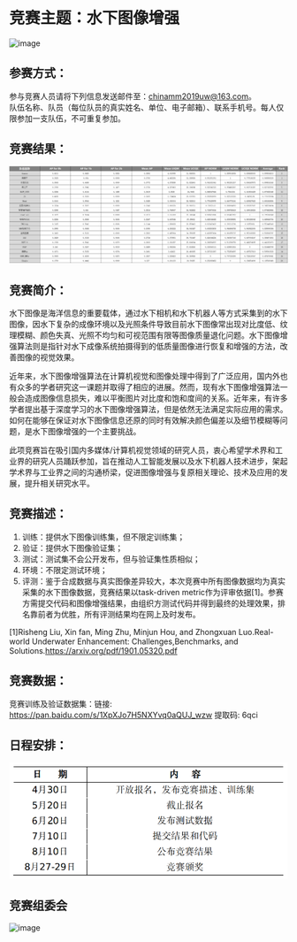 # 竞赛主题：水下图像增强
![image](/image/newlogo.png)

## 参赛方式：
参与竞赛人员请将下列信息发送邮件至：chinamm2019uw@163.com。  
队伍名称、队员（每位队员的真实姓名、单位、电子邮箱）、联系手机号。每人仅限参加一支队伍，不可重复参加。

## 竞赛结果：
![image](/image/rank.png)

## 竞赛简介：
水下图像是海洋信息的重要载体，通过水下相机和水下机器人等方式采集到的水下图像，因水下复杂的成像环境以及光照条件导致目前水下图像常出现对比度低、纹理模糊、颜色失真、光照不均匀和可视范围有限等图像质量退化问题。水下图像增强算法则是指针对水下成像系统拍摄得到的低质量图像进行恢复和增强的方法，改善图像的视觉效果。  

近年来，水下图像增强算法在计算机视觉和图像处理中得到了广泛应用，国内外也有众多的学者研究这一课题并取得了相应的进展。然而，现有水下图像增强算法一般会造成图像信息损失，难以平衡图片对比度和饱和度间的关系。近年来，有许多学者提出基于深度学习的水下图像增强算法，但是依然无法满足实际应用的需求。如何在能够在保证对水下图像信息还原的同时有效解决颜色偏差以及细节模糊等问题，是水下图像增强的一个主要挑战。  

此项竞赛旨在吸引国内多媒体/计算机视觉领域的研究人员，衷心希望学术界和工业界的研究人员踊跃参加，旨在推动人工智能发展以及水下机器人技术进步，架起学术界与工业界之间的沟通桥梁，促进图像增强与复原相关理论、技术及应用的发展，提升相关研究水平。  

## 竞赛描述：
1. 训练：提供水下图像训练集，但不限定训练集；  
2. 验证：提供水下图像验证集；  
3. 测试：测试集不会公开发布，但与验证集性质相似；  
4. 环境：不限定测试环境；  
5. 评测：鉴于合成数据与真实图像差异较大，本次竞赛中所有图像数据均为真实采集的水下图像数据，竞赛结果以task-driven metric作为评审依据[1]。参赛方需提交代码和图像增强结果，由组织方测试代码并得到最终的处理效果，排名靠前者为优胜，所有评测结果均在网上及时发布。

[1]Risheng Liu, Xin fan, Ming Zhu, Minjun Hou, and Zhongxuan Luo.Real-world Underwater Enhancement: Challenges,Benchmarks, and Solutions.<https://arxiv.org/pdf/1901.05320.pdf>

## 竞赛数据：
竞赛训练及验证数据集：链接: https://pan.baidu.com/s/1XpXJo7H5NXYvq0aQUJ_wzw 提取码: 6qci 

## 日程安排：
![image](/image/date.png)  

## 竞赛组委会
![image](/image/people.jpg)  


